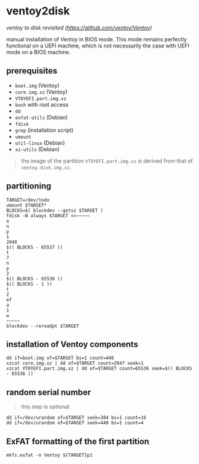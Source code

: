 # ventoy2disk

_ventoy to disk revisited (https://github.com/ventoy/Ventoy)_

manual installation of Ventoy in BIOS mode. This mode remains perfectly functional on a UEFI machine, which is not necessarily the case with UEFI mode on a BIOS machine.


## prerequisites

- `boot.img` (Ventoy)
- `core.img.xz` (Ventoy)
- `VTOYEFI.part.img.xz`
- `bash` with root access
- `dd`
- `exfat-utils` (Debian)
- `fdisk`
- `grep` (installation script)
- `umount`
- `util-linux` (Debian)
- `xz-utils` (Debian)

> the image of the partition `VTOYEFI.part.img.xz` is derived from that of `ventoy.disk.img.xz`.


## partitioning

```console
TARGET=/dev/todo
umount $TARGET*
BLOCKS=$( blockdev --getsz $TARGET )
fdisk -W always $TARGET <<~~~~~
o
n
p
1
2048
$(( BLOCKS - 65537 ))
t
7
n
p
2
$(( BLOCKS - 65536 ))
$(( BLOCKS - 1 ))
t
2
ef
a
1
w
~~~~~
blockdev --rereadpt $TARGET
```


## installation of Ventoy components

```console
dd if=boot.img of=$TARGET bs=1 count=446
xzcat core.img.xz | dd of=$TARGET count=2047 seek=1
xzcat VTOYEFI.part.img.xz | dd of=$TARGET count=65536 seek=$(( BLOCKS - 65536 ))
```


## random serial number

> this step is optional.

```console
dd if=/dev/urandom of=$TARGET seek=384 bs=1 count=16
dd if=/dev/urandom of=$TARGET seek=440 bs=1 count=4
```


## ExFAT formatting of the first partition

```console
mkfs.exfat -n Ventoy ${TARGET}p1
```
